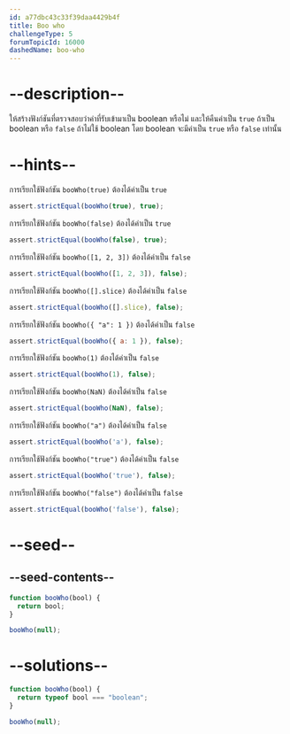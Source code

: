 ```yaml
---
id: a77dbc43c33f39daa4429b4f
title: Boo who
challengeType: 5
forumTopicId: 16000
dashedName: boo-who
---
```


# --description--

ให้สร้างฟังก์ชันที่ตรวจสอบว่าค่าที่รับเข้ามาเป็น boolean หรือไม่ และให้คืนค่าเป็น `true` ถ้าเป็น boolean หรือ `false` ถ้าไม่ใช้ boolean
โดย boolean จะมีค่าเป็น `true` หรือ `false` เท่านั้น


# --hints--

การเรียกใช้ฟังก์ชัน `booWho(true)` ต้องได้ค่าเป็น `true`

```js
assert.strictEqual(booWho(true), true);
```

การเรียกใช้ฟังก์ชัน `booWho(false)` ต้องได้ค่าเป็น `true`

```js
assert.strictEqual(booWho(false), true);
```

การเรียกใช้ฟังก์ชัน `booWho([1, 2, 3])` ต้องได้ค่าเป็น `false`

```js
assert.strictEqual(booWho([1, 2, 3]), false);
```

การเรียกใช้ฟังก์ชัน `booWho([].slice)` ต้องได้ค่าเป็น `false`

```js
assert.strictEqual(booWho([].slice), false);
```

การเรียกใช้ฟังก์ชัน `booWho({ "a": 1 })` ต้องได้ค่าเป็น `false`

```js
assert.strictEqual(booWho({ a: 1 }), false);
```

การเรียกใช้ฟังก์ชัน `booWho(1)` ต้องได้ค่าเป็น `false`

```js
assert.strictEqual(booWho(1), false);
```

การเรียกใช้ฟังก์ชัน `booWho(NaN)` ต้องได้ค่าเป็น `false`

```js
assert.strictEqual(booWho(NaN), false);
```

การเรียกใช้ฟังก์ชัน `booWho("a")` ต้องได้ค่าเป็น `false`

```js
assert.strictEqual(booWho('a'), false);
```

การเรียกใช้ฟังก์ชัน `booWho("true")` ต้องได้ค่าเป็น `false`

```js
assert.strictEqual(booWho('true'), false);
```

การเรียกใช้ฟังก์ชัน `booWho("false")` ต้องได้ค่าเป็น `false`

```js
assert.strictEqual(booWho('false'), false);
```

# --seed--

## --seed-contents--

```js
function booWho(bool) {
  return bool;
}

booWho(null);
```

# --solutions--

```js
function booWho(bool) {
  return typeof bool === "boolean";
}

booWho(null);
```
